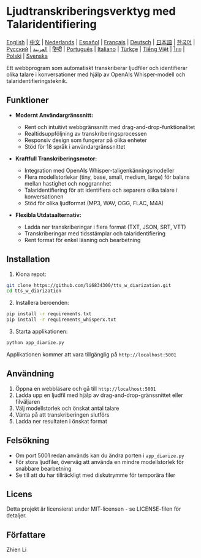 # Ljudtranskriberingsverktyg med Talaridentifiering

[English](README.md) | [中文](README_zh.md) | [Nederlands](README_nl.md) | [Español](README_es.md) | [Français](README_fr.md) | [Deutsch](README_de.md) | [日本語](README_ja.md) | [한국어](README_ko.md) | [Русский](README_ru.md) | [العربية](README_ar.md) | [हिन्दी](README_hi.md) | [Português](README_pt.md) | [Italiano](README_it.md) | [Türkçe](README_tr.md) | [Tiếng Việt](README_vi.md) | [ไทย](README_th.md) | [Polski](README_pl.md) | [Svenska](README_sv.md)

Ett webbprogram som automatiskt transkriberar ljudfiler och identifierar olika talare i konversationer med hjälp av OpenAIs Whisper-modell och talaridentifieringsteknik.

## Funktioner

- **Modernt Användargränssnitt:**
  * Rent och intuitivt webbgränssnitt med drag-and-drop-funktionalitet
  * Realtidsuppföljning av transkriberingsprocessen
  * Responsiv design som fungerar på olika enheter
  * Stöd för 18 språk i användargränssnittet

- **Kraftfull Transkriberingsmotor:**
  * Integration med OpenAIs Whisper-taligenkänningsmodeller
  * Flera modellstorlekar (tiny, base, small, medium, large) för balans mellan hastighet och noggrannhet
  * Talaridentifiering för att identifiera och separera olika talare i konversationen
  * Stöd för olika ljudformat (MP3, WAV, OGG, FLAC, M4A)

- **Flexibla Utdataalternativ:**
  * Ladda ner transkriberingar i flera format (TXT, JSON, SRT, VTT)
  * Transkriberingar med tidsstämplar och talaridentifiering
  * Rent format för enkel läsning och bearbetning

## Installation

1. Klona repot:
```bash
git clone https://github.com/li6834300/tts_w_diarization.git
cd tts_w_diarization
```

2. Installera beroenden:
```bash
pip install -r requirements.txt
pip install -r requirements_whisperx.txt
```

3. Starta applikationen:
```bash
python app_diarize.py
```

Applikationen kommer att vara tillgänglig på `http://localhost:5001`

## Användning

1. Öppna en webbläsare och gå till `http://localhost:5001`
2. Ladda upp en ljudfil med hjälp av drag-and-drop-gränssnittet eller filväljaren
3. Välj modellstorlek och önskat antal talare
4. Vänta på att transkriberingen slutförs
5. Ladda ner resultaten i önskat format

## Felsökning

- Om port 5001 redan används kan du ändra porten i `app_diarize.py`
- För stora ljudfiler, överväg att använda en mindre modellstorlek för snabbare bearbetning
- Se till att du har tillräckligt med diskutrymme för temporära filer

## Licens

Detta projekt är licensierat under MIT-licensen - se LICENSE-filen för detaljer.

## Författare

Zhien Li 